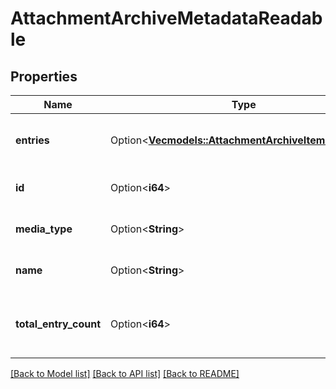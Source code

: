 # AttachmentArchiveMetadataReadable

## Properties

Name | Type | Description | Notes
------------ | ------------- | ------------- | -------------
**entries** | Option<[**Vec<models::AttachmentArchiveItemReadable>**](AttachmentArchiveItemReadable.md)> | The list of the items included in the archive. | [optional][readonly]
**id** | Option<**i64**> | The ID of the attachment. | [optional][readonly]
**media_type** | Option<**String**> | The MIME type of the attachment. | [optional][readonly]
**name** | Option<**String**> | The name of the archive file. | [optional][readonly]
**total_entry_count** | Option<**i64**> | The number of items included in the archive. | [optional][readonly]

[[Back to Model list]](../README.md#documentation-for-models) [[Back to API list]](../README.md#documentation-for-api-endpoints) [[Back to README]](../README.md)


